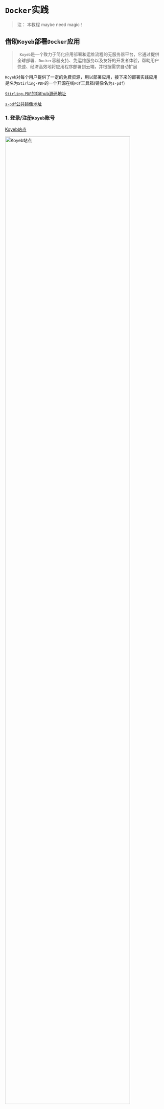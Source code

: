 # `Docker`实践

> 注： 本教程 maybe need magic！

## 借助`Koyeb`部署`Docker`应用

>&nbsp;&nbsp;`Koyeb`是一个致力于简化应用部署和运维流程的无服务器平台，它通过提供全球部署、`Docker`容器支持、免运维服务以及友好的开发者体验，帮助用户快速、经济高效地将应用程序部署到云端，并根据需求自动扩展

`Koyeb`对每个用户提供了一定的免费资源，用以部署应用，接下来的部署实践应用是名为`Stirling-PDF`的一个开源在线`Pdf`工具箱(镜像名为`s-pdf`)

<a href="https://github.com/Stirling-Tools/Stirling-PDF" target="_blank">`Stirling-PDF`的Github源码地址</a>

<a href="https://hub.docker.com/r/frooodle/s-pdf" target="_blank">`s-pdf`公共镜像地址</a>

### 1. 登录/注册`Koyeb`账号

<a href="https://www.koyeb.com/" target="_blank">Koyeb站点</a>

<img src="./docker_practice/Koyeb.png" alt="Koyeb站点" width="90%">

注册时可以使用`Email`或者`Github`绑定方式：

<img src="./docker_practice/Koyeb_sign_up.png" alt="about1" width="90%">

填写相关信息，这里`organization's name`是用户唯一的：

<img src="./docker_practice/Koyeb_sign_up_success.png" alt="about1" width="90%">

下面这一页可以随意填写：

<img src="./docker_practice/Koyeb_about.png" alt="about2" width="90%">

### 2. 创建容器应用并部署

选择部署`Docker`应用：

<img src="./docker_practice/Koyeb_deploy_project.png" alt="选择Docker应用部署" width="90%">

选择`Create Web Service`：

<img src="./docker_practice/Koyeb_create_web1.png" alt="服务创建" width="90%">

填入`s-pdf`的镜像地址:

<img src="./docker_practice/Koyeb_create_s-pdf_image.png" alt="填入`s-pdf`镜像地址" width="90%">

这里配置一下容器，开放端口`8080`:

<img src="./docker_practice/Koyeb_create_s-pdf_port.png" alt="开放端口" width="90%">

然后点击右上角`Deploy`即可自动部署

### 3. 访问应用

在我们对`Koyeb`的体验下，使用免费额度部署应用会比较慢，甚至可能需要等待`20`分钟~`50`分钟不能，这里耐心等待即可

如果服务状态出现`Error`，可以检查上述配置是否有问题，再重新部署一下:smile:

部署好之后应用状态应该是`healthy`的：

<img src="./docker_practice/Koyeb_create_s-pdf_ok.png" alt="部署成功" width="90%">

使用给出的`url`路径即可跳转访问使用(右上角有语言切换设置):

<img src="./docker_practice/Koyeb_create_s-pdf_use.png" alt="访问应用" width="90%">


## 借助`Render`部署`Docker`应用

>&nbsp;&nbsp;Render作为一个云服务提供商，提供了一个统一的平台来构建和运行各种应用程序和网站。这个平台的特点包括免费的`TLS`证书、全球内容分发网络(`CDN`)、私有网络以及从`Git`自动部署等功能，帮助开发者更高效地管理和运行他们的在线项目。

在这个平台上我们将部署一个名为`it-tools`的在线工具箱

<a href="https://github.com/CorentinTh/it-tools" target="_blank">`it-tools`的Github源码地址</a>

<a href="https://hub.docker.com/r/corentinth/it-tools" target="_blank">`it-tools`公共镜像地址</a>

### 1. 登录/注册`Render`账号

[Render站点](https://render.com/)：

![Render官网](./docker_practice/render_start.png)

点击右上角进行注册，可以使用现有的其他平台账号比如`Github`绑定，就能自动识别到你的邮箱

![初始注册](./docker_practice/reder_sign_up.png)

中途会有一个邮箱验证，收到邮件之后认证一下即可

### 2. 创建容器应用并部署

注册好之后选择新建`Web Service`：

![创建Web Service](./docker_practice/render_sign_up_ok.png)

选择从现有的镜像创建：

![选择从现有的镜像创建](./docker_practice/render_create_webapp_1.png)

填入`it-tools`的镜像地址:

![it-tools的image](./docker_practice/render_create_it-tools_image.png)

进行简单的设置，`Name`可以随意设置，`Region`建议设置为新加坡，同时设实例类型为`Free`：

![配置](./docker_practice/render_create_it-tools_setting.png)

点击`Create Web Service`即可自动创建：

![创建](./docker_practice/render_create_it-tools_create.png)

一般情况下在应用不多时`Render`构建服务较快，且成功标志为状态绿色`Live`

![创建成功](./docker_practice/render_create_it-tools_ok.png)

同样使用给出的`url`即可成功访问使用：

![访问使用](./docker_practice/render_create_it-tools_use.png)


### 小结语

- 如果有需求或者感兴趣的话，可以看看别的应用部署平台，国内国外有很多，价格有高有低，还请自行评估。

- 如果手上有服务器的话，也可以装装`Docker`，部署应用非常快、方便，数据迁移快捷

- 如果需要在`Windows`系统上安装`Docker`，可以自行查找教程，对于每个人设备不同，步骤和设置亦不一样

